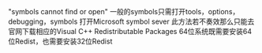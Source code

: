 "symbols cannot find or open"
一般的symbols只需打开tools，options，debugging，symbols 打开Microsoft symbol sever
此方法若不奏效那么只能去官网下载相应的Visual C++ Redistributable Packages 
64位系统既需要安装64位Redist，也需要安装32位Redist
